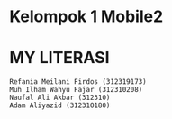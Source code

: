 # Kelompok 1 Mobile2
# MY LITERASI
```
Refania Meilani Firdos (312319173)
Muh Ilham Wahyu Fajar (312310208)
Naufal Ali Akbar (312310)
Adam Aliyazid (312310180)
```
